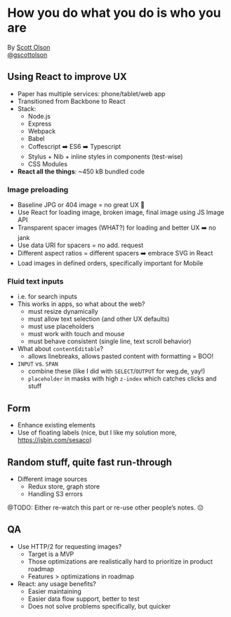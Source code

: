 # How you do what you do is who you are

By [Scott Olson](https://paper.fiftythree.com/scott)  
[@gscottolson](https://twitter.com/gscottolson)

## Using React to improve UX

- Paper has multiple services: phone/tablet/web app
- Transitioned from Backbone to React
- Stack:
  - Node.js
  - Express
  - Webpack
  - Babel
  - Coffescript ➡️ ES6 ➡️ Typescript
  - Stylus + Nib + inline styles in components (test-wise)
  - CSS Modules
- **React all the things**: ~450 kB bundled code

### Image preloading

- Baseline JPG or 404 image = no great UX 🙅
- Use React for loading image, broken image, final image using JS Image API
- Transparent spacer images (WHAT?) for loading and better UX ➡️ no jank
- Use data URI for spacers = no add. request
- Different aspect ratios = different spacers ➡️ embrace SVG in React
- Load images in defined orders, specifically important for Mobile

### Fluid text inputs

- i.e. for search inputs
- This works in apps, so what about the web?
  - must resize dynamically
  - must allow text selection (and other UX defaults)
  - must use placeholders
  - must work with touch and mouse
  - must behave consistent (single line, text scroll behavior)
- What about `contentEditable`?
  - allows linebreaks, allows pasted content with formatting = BOO!
- `INPUT` vs. `SPAN`
  - combine these (like I did with `SELECT`/`OUTPUT` for weg.de, yay!)
  - `placeholder` in masks with high `z-index` which catches clicks and stuff

## Form

- Enhance existing elements
- Use of floating labels (nice, but I like my solution more, https://jsbin.com/sesaco)

## Random stuff, quite fast run-through

- Different image sources
  - Redux store, graph store
  - Handling S3 errors

@TODO: Either re-watch this part or re-use other people’s notes. 😔

## QA

- Use HTTP/2 for requesting images?
  - Target is a MVP
  - Those optimizations are realistically hard to prioritize in product roadmap
  - Features > optimizations in roadmap
- React: any usage benefits?
  - Easier maintaining
  - Easier data flow support, better to test
  - Does not solve problems specifically, but quicker
